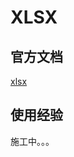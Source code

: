 # XLSX

## 官方文档

[xlsx](https://sheetjs.gitbooks.io/docs/#working-with-the-workbook)

## 使用经验

施工中。。。
